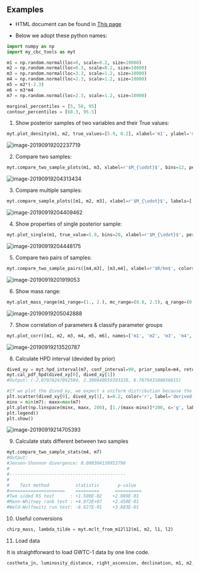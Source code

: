## Examples

- HTML document can be found in [This page](doc/html/index.html)

- Below we adopt these python names:

```python
import numpy as np
import my_cbc_tools as myt

m1 = np.random.normal(loc=6, scale=0.2, size=10000)
m2 = np.random.normal(loc=0.3, scale=0.2, size=10000)
m3 = np.random.normal(loc=3.3, scale=1.2, size=10000)
m4 = np.random.normal(loc=2.3, scale=1.2, size=10000)
m5 = m2*(-2.3)
m6 = m3*m4
m7 = np.random.normal(loc=2.3, scale=1.2, size=10000)

marginal_percentiles = [5, 50, 95]
contour_percentiles = [68.3, 95.5]
```



1. Show posterior samples of two variables and their True values:

```python
myt.plot_density(m1, m2, true_values=[5.9, 0.2], xlabel='m1', ylabel='m2', m_pt=marginal_percentiles, c_pt=contour_percentiles)
```

![image-20190919202237719](graph/image-20190919202237719.png)



2. Compare two samples:

```python
myt.compare_two_sample_plots(m1, m3, xlabel=r'$M_{\odot}$', bins=12, percentiles=[5.0, 50.0, 95.0], histtype='bar', name1='ligo result', name2='out result')
```

![image-20190919204313434](graph/image-20190919204313434.png)

3. Compare multiple samples:

```python
myt.compare_sample_plots([m1, m2, m3], xlabel=r'$M_{\odot}$', labels=['group_1', 'group_2', 'group_3'])
```

![image-20190919204409462](graph/image-20190919204409462.png)

4. Show properties of single posterior sample:

```python
myt.plot_single(m1, true_value=5.9, bins=20, xlabel=r'$M_{\odot}$', percentiles=[20,50,80])
```

![image-20190919204448175](graph/image-20190919204448175.png)

5. Compare two pairs of samples:

```python
myt.compare_two_sample_pairs([m4,m3], [m3,m4], xlabel=r'$R/km$', colors=['m','c'], ylabel=r'$M/M_{\odot}$', c_pt=contour_percentiles, m_pt=marginal_percentiles)
```



![image-20190919201919053](graph/image-20190919201919053.png)

6. Show mass range:

```python
myt.plot_mass_range(m1_range=(1., 2.), mc_range=(0.8, 2.5), q_range=(0.4, 1.))
```



![image-20190919205042888](graph/image-20190919205042888.png)

7. Show correlation of parameters & classify parameter groups

```python
myt.plot_corr([m1, m2, m3, m4, m5, m6], names=['m1', 'm2', 'm3', 'm4', 'm5', 'm6'])
```



![image-20190919213520787](graph/image-20190919213520787.png)

8. Calculate HPD interval (devided by prior)

```python
dived_xy = myt.hpd_interval(m7, conf_interval=90, prior_sample=m4, return_sample=True, return_size=2000, prior_method='div_bin')
myt.cal_pdf_hpd(dived_xy[0], dived_xy[1])
#Output: (-2.07078247092584, 2.300940959393328, 6.787943100856815)
```

```python
#If we plot the dived_xy, we expect a uniform distribution because the prior(m4) and posterior(m7) come from the same distribution.
plt.scatter(dived_xy[0], dived_xy[1], s=0.2, color='r', label='derived pdf')
minx = min(m7); maxx=max(m7)
plt.plot(np.linspace(minx, maxx, 200), [1./(maxx-minx)]*200, c='g', label='Uniform dist')
plt.legend()
plt.show()
```



![image-20190919214705393](graph/image-20190919214705393.png)

9. Calculate stats different between two samples

```python
myt.compare_two_sample_stats(m4, m7)
#Output:
#Jensen-Shannon divergence: 0.000304139953798
#
#--------------------------------------------
#
#    Test method          statistic       p-value
#=====================    =========      ==========
#Two sided KS test      : +1.500E-02	+2.089E-01
#Mann-Whitney rank test : +4.972E+07	+2.450E-01
#Wald-Wolfowitz run test: -8.627E-01	+3.883E-01
```

10. Useful conversions

```python
chirp_mass, lambda_tilde = myt.mclt_from_m12l12(m1, m2, l1, l2)
```

11. Load data

It is straightforward to load GWTC-1 data by one line code.

```python
costheta_jn, luminosity_distance, right_ascension, declination, m1, m2, spin1, spin2, costilt1, costilt2 = myt.load_hdf("./GW150914_GWTC-1.hdf5", data_path="/IMRPhenomPv2_posterior", data_type="ligo")
```

